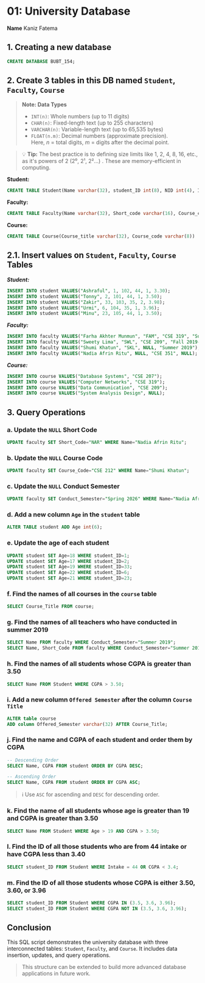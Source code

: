 # 01: University Database
**Name** Kaniz Fatema  

## 1. Creating a new database

```sql
CREATE DATABASE BUBT_154;
```
## 2. Create 3 tables in this DB named `Student`, `Faculty`, `Course`

> **Note: Data Types**
> 
> - `INT(n)`: Whole numbers (up to 11 digits)
> - `CHAR(n)`: Fixed-length text (up to 255 characters)
> - `VARCHAR(n)`: Variable-length text (up to 65,535 bytes)
> - `FLOAT(n.m)`: Decimal numbers (approximate precision).  
>   Here, *n* = total digits, *m* = digits after the decimal point.

> 💡 **Tip:** The best practice is to defining size limits like 1, 2, 4, 8, 16, etc., as it's powers of 2 (2⁰, 2¹, 2²...) . These are memory-efficient in computing.

**Student:** 

```sql
CREATE TABLE Student(Name varchar(32), student_ID int(8), NID int(4), Intake int(2), section int(2), CGPA float(3.2))
```
**Faculty:** 
```sql
CREATE TABLE Faculty(Name varchar(32), Short_code varchar(16), Course_code varchar(16), Conduct_semester varchar(32))
```
**Course:** 
```sql
CREATE TABLE Course(Course_title varchar(32), Course_code varchar(8))
```
## 2.1. Insert values on `Student`, `Faculty`, `Course` Tables
***Student:***
```sql
INSERT INTO student VALUES("Ashraful", 1, 102, 44, 1, 3.30);
INSERT INTO student VALUES("Tonny", 2, 101, 44, 1, 3.50);
INSERT INTO student VALUES("Zakir", 33, 103, 35, 2, 3.98);
INSERT INTO student VALUES("Urmi", 6, 104, 35, 1, 3.96);
INSERT INTO student VALUES("Minu", 23, 105, 44, 1, 3.50);
```
***Faculty:***
```sql
INSERT INTO faculty VALUES("Farha Akhter Munmun", "FAM", "CSE 319", "Summer 2019");
INSERT INTO faculty VALUES("Sweety Lima", "SWL", "CSE 209", "Fall 2019-20");
INSERT INTO faculty VALUES("Shumi Khatun", "SKL", NULL, "Summer 2019");
INSERT INTO faculty VALUES("Nadia Afrin Ritu", NULL, "CSE 351", NULL);
```
***Course:***
```sql
INSERT INTO course VALUES("Database Systems", "CSE 207");
INSERT INTO course VALUES("Computer Networks", "CSE 319");
INSERT INTO course VALUES("Data Communication", "CSE 209");
INSERT INTO course VALUES("System Analysis Design", NULL);
```
## 3. Query Operations

### a. Update the `NULL` Short Code
```sql
UPDATE faculty SET Short_Code="NAR" WHERE Name="Nadia Afrin Ritu";
```
### b. Update the `NULL` Course Code

```sql
UPDATE faculty SET Course_Code="CSE 212" WHERE Name="Shumi Khatun";
```
### c. Update the `NULL` Conduct Semester

```sql
UPDATE faculty SET Conduct_Semester="Spring 2026" WHERE Name="Nadia Afrin Ritu";
```

### d. Add a new column `Age` in the `student` table

```sql
ALTER TABLE student ADD Age int(6);
```
### e. Update the age of each student

```sql
UPDATE student SET Age=18 WHERE student_ID=1;
UPDATE student SET Age=17 WHERE student_ID=2;
UPDATE student SET Age=19 WHERE student_ID=33;
UPDATE student SET Age=22 WHERE student_ID=6;
UPDATE student SET Age=21 WHERE student_ID=23;
```
### f. Find the names of all courses in the `course` table

```sql
SELECT Course_Title FROM course;
```

### g. Find the names of all teachers who have conducted in summer 2019

```sql
SELECT Name FROM faculty WHERE Conduct_Semester="Summer 2019";
SELECT Name, Short_Code FROM faculty WHERE Conduct_Semester="Summer 2019";
```
### h. Find the names of all students whose CGPA is greater than 3.50

```sql
SELECT Name FROM Student WHERE CGPA > 3.50;
```
### i. Add a new column `Offered Semester` after the column `Course Title`

```sql
ALTER table course
ADD column Offered_Semester varchar(32) AFTER Course_Title;
```
### j. Find the name and CGPA of each student and order them by CGPA

```sql
-- Descending Order
SELECT Name, CGPA FROM student ORDER BY CGPA DESC;

-- Ascending Order
SELECT Name, CGPA FROM student ORDER BY CGPA ASC;
```
> ℹ️ Use `ASC` for ascending and `DESC` for descending order.

### k. Find the name of all students whose age is greater than 19 and CGPA is greater than 3.50

```sql
SELECT Name FROM Student WHERE Age > 19 AND CGPA > 3.50;
```
### l. Find the ID of all those students who are from 44 intake or have CGPA less than 3.40

```sql
SELECT student_ID FROM Student WHERE Intake = 44 OR CGPA < 3.4;
```

### m. Find the ID of all those students whose CGPA is either 3.50, 3.60, or 3.96

```sql
SELECT student_ID FROM Student WHERE CGPA IN (3.5, 3.6, 3.96);
SELECT student_ID FROM Student WHERE CGPA NOT IN (3.5, 3.6, 3.96);
```

## Conclusion

This SQL script demonstrates the university database with three interconnected tables: `Student`, `Faculty`, and `Course`. It includes data insertion, updates, and query operations. 

>This structure can be extended to build more advanced database applications in future work.
